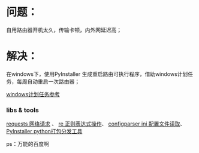 # 问题：
自用路由器开机太久，传输卡顿，内外网延迟高；


# 解决：
在windows下，使用PyInstaller 生成重启路由可执行程序，借助windows计划任务，每周自动重启一次路由器；


[windows计划任务参考](https://jingyan.baidu.com/article/154b463130041128ca8f41c7.html)


### libs & tools
[ requests 网络请求](https://github.com/psf/requests)
、
[ re 正则表达式操作](https://docs.python.org/zh-cn/3/library/re.html#module-re)、
[configparser ini 配置文件读取](https://docs.python.org/zh-cn/3/library/configparser.html#module-configparser)、
[PyInstaller python打包分发工具](https://github.com/pyinstaller/pyinstaller)


ps：万能的百度啊
